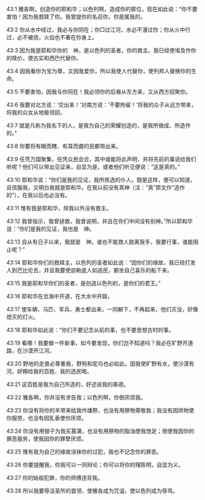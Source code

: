 <a id="1"></a>43:1  雅各啊，创造你的耶和华；以色列啊，造成你的那位，现在如此说：“你不要害怕！因为我救赎了你。我曾提你的名召你，你是属我的。  

<a id="2"></a>43:2  你从水中经过，我必与你同在；你□过江河，水必不漫过你；你从火中行过，必不被烧，火焰也不著在你身上。  

<a id="3"></a>43:3  因为我是耶和华你的　神，是以色列的圣者，你的救主。我已经使埃及作你的赎价，使古实和西巴代替你。  

<a id="4"></a>43:4  因我看你为宝为尊，又因我爱你，所以我使人代替你，使列邦人替换你的生命。  

<a id="5"></a>43:5  不要害怕，因我与你同在！我必领你的后裔从东方来，又从西方招聚你。  

<a id="6"></a>43:6  我要对北方说：‘交出来！’对南方说：‘不要拘留！’将我的众子从远方带来，将我的众女从地极领回，  

<a id="7"></a>43:7  就是凡称为我名下的人，是我为自己的荣耀创造的，是我所做成、所造作的。”  

<a id="8"></a>43:8  你要将有眼而瞎、有耳而聋的民都带出来。  

<a id="9"></a>43:9  任凭万国聚集，任凭众民会合，其中谁能将此声明，并将先前的事说给我们听呢？他们可以带出见证来，自显为是，或者他们听见便说：“这是真的。”  

<a id="10"></a>43:10  耶和华说：“你们是我的见证，我所拣选的仆人。既是这样，便可以知道，且信服我，又明白我就是耶和华。在我以前没有真神（注：“真”原文作“造作的”），在我以后也必没有。  

<a id="11"></a>43:11  惟有我是耶和华，除我以外没有救主。  

<a id="12"></a>43:12  我曾指示，我曾拯救，我曾说明，并且在你们中间没有别神。”所以耶和华说：“你们是我的见证，我也是　神。  

<a id="13"></a>43:13  自从有日子以来，我就是　神。谁也不能救人脱离我手，我要行事，谁能阻止呢？”  

<a id="14"></a>43:14  耶和华你们的救赎主，以色列的圣者如此说：“因你们的缘故，我已经打发人到巴比伦去，并且我要使迦勒底人如逃民，都坐自己喜乐的船下来。  

<a id="15"></a>43:15  我是耶和华你们的圣者，是创造以色列的，是你们的君王。”  

<a id="16"></a>43:16  耶和华在沧海中开道，在大水中开路，  

<a id="17"></a>43:17  使车辆、马匹、军兵、勇士都出来，一同躺下，不再起来，他们灭没，好像熄灭的灯火。  

<a id="18"></a>43:18  耶和华如此说：“你们不要记念从前的事，也不要思想古时的事。  

<a id="19"></a>43:19  看哪！我要做一件新事，如今要发现，你们岂不知道吗？我必在旷野开道路，在沙漠开江河。  

<a id="20"></a>43:20  野地的走兽必尊重我，野狗和驼鸟也必如此。因我使旷野有水，使沙漠有河，好赐给我的百姓、我的选民喝。  

<a id="21"></a>43:21  这百姓是我为自己所造的，好述说我的美德。  

<a id="22"></a>43:22  雅各啊，你并没有求告我；以色列啊，你倒厌烦我。  

<a id="23"></a>43:23  你没有将你的羊带来给我作燔祭，也没有用祭物尊敬我；我没有因供物使你服劳，也没有因乳香使你厌烦。  

<a id="24"></a>43:24  你没有用银子为我买菖蒲，也没有用祭物的脂油使我饱足；倒使我因你的罪恶服劳，使我因你的罪孽厌烦。  

<a id="25"></a>43:25  惟有我为自己的缘故涂抹你的过犯，我也不记念你的罪恶。  

<a id="26"></a>43:26  你要提醒我，你我可以一同辩论；你可以将你的理陈明，自显为义。  

<a id="27"></a>43:27  你的始祖犯罪，你的师傅违背我。  

<a id="28"></a>43:28  所以我要辱没圣所的首领，使雅各成为咒诅，使以色列成为辱骂。  
